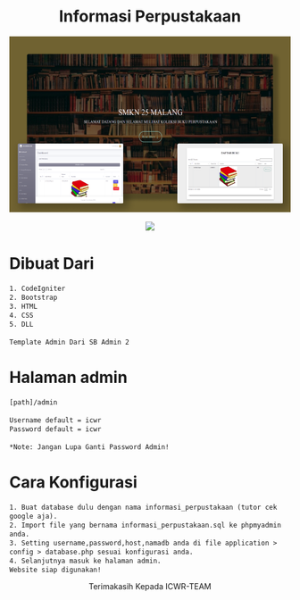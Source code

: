 <h1 align="center"> Informasi Perpustakaan </h1>
<p align="center">
   <img src="Rectangle 3.png">
</p>

<p align="center">
  
  <img src="https://img.shields.io/github/license/icwr-tech/absensi-siswa?color=red&style=flat-square">
  
</p>

# Dibuat Dari 

```
1. CodeIgniter
2. Bootstrap
3. HTML
4. CSS
5. DLL

Template Admin Dari SB Admin 2
```

# Halaman admin

```
[path]/admin

Username default = icwr
Password default = icwr

*Note: Jangan Lupa Ganti Password Admin!
```

# Cara Konfigurasi

```
1. Buat database dulu dengan nama informasi_perpustakaan (tutor cek google aja).
2. Import file yang bernama informasi_perpustakaan.sql ke phpmyadmin anda.
3. Setting username,password,host,namadb anda di file application > config > database.php sesuai konfigurasi anda.
4. Selanjutnya masuk ke halaman admin.
Website siap digunakan!
```

<p align="center">
    Terimakasih Kepada ICWR-TEAM
</p>

